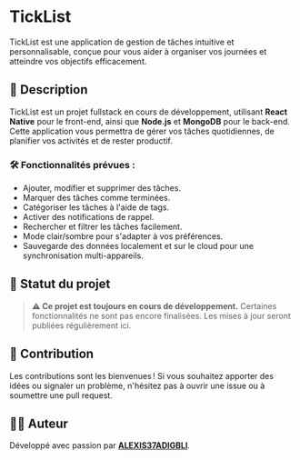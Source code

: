 # TickList

TickList est une application de gestion de tâches intuitive et personnalisable, conçue pour vous aider à organiser vos journées et atteindre vos objectifs efficacement.

## 🚀 Description
TickList est un projet fullstack en cours de développement, utilisant **React Native** pour le front-end, ainsi que **Node.js** et **MongoDB** pour le back-end. Cette application vous permettra de gérer vos tâches quotidiennes, de planifier vos activités et de rester productif. 

### 🛠 Fonctionnalités prévues :
- Ajouter, modifier et supprimer des tâches.
- Marquer des tâches comme terminées.
- Catégoriser les tâches à l'aide de tags.
- Activer des notifications de rappel.
- Rechercher et filtrer les tâches facilement.
- Mode clair/sombre pour s'adapter à vos préférences.
- Sauvegarde des données localement et sur le cloud pour une synchronisation multi-appareils.

## 👷 Statut du projet
> **⚠️ Ce projet est toujours en cours de développement.** Certaines fonctionnalités ne sont pas encore finalisées. Les mises à jour seront publiées régulièrement ici.

## 🤝 Contribution
Les contributions sont les bienvenues ! Si vous souhaitez apporter des idées ou signaler un problème, n'hésitez pas à ouvrir une issue ou à soumettre une pull request.

## 🧑‍💻 Auteur
Développé avec passion par **[ALEXIS37ADIGBLI](https://github.com/ALEXIS37ADIGBLI)**.
